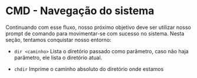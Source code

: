 # CMD - Navegação do sistema

Continuando com esse fluxo, nosso próximo objetivo deve ser utilizar nosso prompt de comando para movimentar-se com sucesso no sistema. Nesta seção, tentamos conquistar nosso entorno:

- `dir <caminho>`
Lista o diretório passado como parâmetro, caso não haja parâmetro, ele lista o diretório atual.

- `chdir`
Imprime o caminho absoluto do diretório onde estamos






































